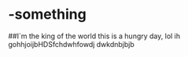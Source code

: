 # -something
##I`m the king of the world
this is a hungry day, lol ih gohhjoijbHDSfchdwhfowdj
dwkdnbjbjb